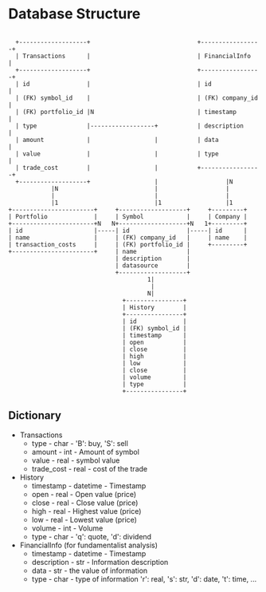 # Database Structure #

```

  +-------------------+                              +-----------------+
  | Transactions      |                              | FinancialInfo   |
  +-------------------+                              +-----------------+
  | id                |                              | id              |
  | (FK) symbol_id    |                              | (FK) company_id |
  | (FK) portfolio_id |N                             | timestamp       |
  | type              |------------------+           | description     |
  | amount            |                  |           | data            |
  | value             |                  |           | type            |
  | trade_cost        |                  |           +-----------------+
  +-------------------+                  |                   |N
            |N                           |                   |
            |                            |                   |
            |1                           |1                  |1
+-----------------------+     +-------------------+     +---------+
| Portfolio             |     | Symbol            |     | Company |
+-----------------------+N   N+-------------------+N   1+---------+
| id                    |-----| id                |-----| id      |              
| name                  |     | (FK) company_id   |     | name    |
| transaction_costs     |     | (FK) portfolio_id |     +---------+
+-----------------------+     | name              |
                              | description       |
                              | datasource        |
                              +-------------------+
                                       1|
                                        |
                                       N|
                                +----------------+
                                | History        |
                                +----------------+
                                | id             |
                                | (FK) symbol_id |
                                | timestamp      |
                                | open           |
                                | close          | 
                                | high           |
                                | low            |
                                | close          |
                                | volume         |
                                | type           |
                                +----------------+

```

## Dictionary ##

  * Transactions
    * type - char - 'B': buy, 'S': sell
    * amount - int - Amount of symbol
    * value - real - symbol value
    * trade\_cost - real - cost of the trade
  * History
    * timestamp - datetime - Timestamp
    * open - real - Open value (price)
    * close - real - Close value (price)
    * high - real - Highest value (price)
    * low - real - Lowest value (price)
    * volume - int - Volume
    * type - char - 'q': quote, 'd': dividend
  * FinancialInfo (for fundamentalist analysis)
    * timestamp - datetime - Timestamp
    * description - str - Information description
    * data - str - the value of information
    * type - char - type of information 'r': real, 's': str, 'd': date, 't': time, ...